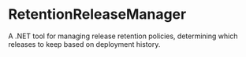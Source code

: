 # RetentionReleaseManager
A .NET tool for managing release retention policies, determining which releases to keep based on deployment history.
